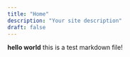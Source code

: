 ```yaml
---
title: "Home"
description: "Your site description"
draft: false
---
```


**hello world** this is a test markdown file!
